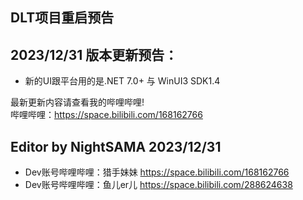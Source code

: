 ## DLT项目重启预告
## 2023/12/31 版本更新预告：  
- 新的UI跟平台用的是.NET 7.0+ 与 WinUI3 SDK1.4 

 最新更新内容请查看我的哔哩哔哩!  
 哔哩哔哩：https://space.bilibili.com/168162766

##  Editor by NightSAMA 2023/12/31
- Dev账号哔哩哔哩：猎手妹妹  https://space.bilibili.com/168162766
- Dev账号哔哩哔哩：鱼儿er儿  https://space.bilibili.com/288624638
